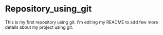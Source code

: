 # Repository_using_git
This is my first repository using git.
I'm editing my README to add few more details about my project using git.

